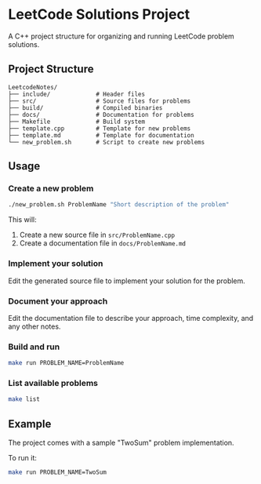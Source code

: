 # LeetCode Solutions Project

A C++ project structure for organizing and running LeetCode problem solutions.

## Project Structure

```
LeetcodeNotes/
├── include/             # Header files
├── src/                 # Source files for problems
├── build/               # Compiled binaries
├── docs/                # Documentation for problems
├── Makefile             # Build system
├── template.cpp         # Template for new problems
├── template.md          # Template for documentation
└── new_problem.sh       # Script to create new problems
```

## Usage

### Create a new problem

```bash
./new_problem.sh ProblemName "Short description of the problem"
```

This will:
1. Create a new source file in `src/ProblemName.cpp`
2. Create a documentation file in `docs/ProblemName.md`

### Implement your solution

Edit the generated source file to implement your solution for the problem.

### Document your approach

Edit the documentation file to describe your approach, time complexity, and any other notes.

### Build and run

```bash
make run PROBLEM_NAME=ProblemName
```

### List available problems

```bash
make list
```

## Example

The project comes with a sample "TwoSum" problem implementation.

To run it:

```bash
make run PROBLEM_NAME=TwoSum
```
